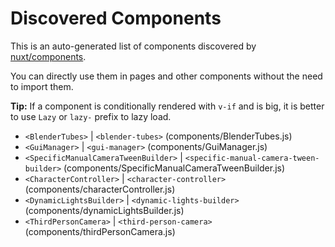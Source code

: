 # Discovered Components

This is an auto-generated list of components discovered by [nuxt/components](https://github.com/nuxt/components).

You can directly use them in pages and other components without the need to import them.

**Tip:** If a component is conditionally rendered with `v-if` and is big, it is better to use `Lazy` or `lazy-` prefix to lazy load.

- `<BlenderTubes>` | `<blender-tubes>` (components/BlenderTubes.js)
- `<GuiManager>` | `<gui-manager>` (components/GuiManager.js)
- `<SpecificManualCameraTweenBuilder>` | `<specific-manual-camera-tween-builder>` (components/SpecificManualCameraTweenBuilder.js)
- `<CharacterController>` | `<character-controller>` (components/characterController.js)
- `<DynamicLightsBuilder>` | `<dynamic-lights-builder>` (components/dynamicLightsBuilder.js)
- `<ThirdPersonCamera>` | `<third-person-camera>` (components/thirdPersonCamera.js)
